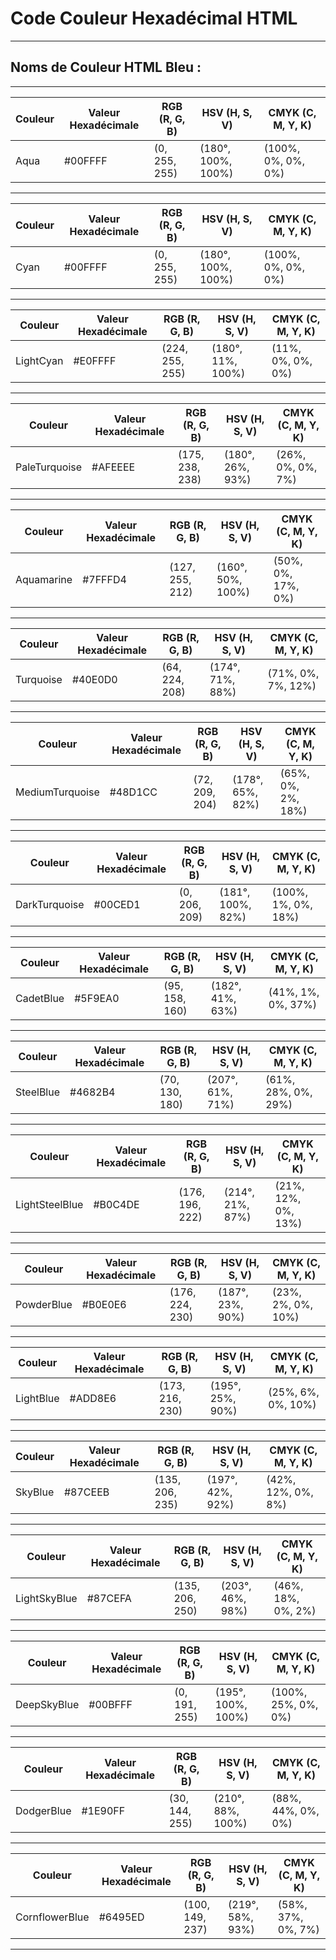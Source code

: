 # **Code Couleur Hexadécimal HTML**

---

## **Noms de Couleur HTML Bleu :**

---

| Couleur | Valeur Hexadécimale | RGB (R, G, B)    | HSV (H, S, V)      | CMYK (C, M, Y, K)  |
|---------|----------------------|------------------|--------------------|--------------------|
| Aqua    | #00FFFF              | (0, 255, 255)    | (180°, 100%, 100%) | (100%, 0%, 0%, 0%) |

---

| Couleur | Valeur Hexadécimale | RGB (R, G, B)    | HSV (H, S, V)      | CMYK (C, M, Y, K)  |
|---------|----------------------|------------------|--------------------|--------------------|
| Cyan    | #00FFFF              | (0, 255, 255)    | (180°, 100%, 100%) | (100%, 0%, 0%, 0%) |

---

| Couleur    | Valeur Hexadécimale | RGB (R, G, B)    | HSV (H, S, V)      | CMYK (C, M, Y, K)  |
|------------|----------------------|------------------|--------------------|--------------------|
| LightCyan | #E0FFFF              | (224, 255, 255)  | (180°, 11%, 100%)  | (11%, 0%, 0%, 0%)  |

---

| Couleur        | Valeur Hexadécimale | RGB (R, G, B)    | HSV (H, S, V)      | CMYK (C, M, Y, K)  |
|----------------|----------------------|------------------|--------------------|--------------------|
| PaleTurquoise | #AFEEEE              | (175, 238, 238)  | (180°, 26%, 93%)   | (26%, 0%, 0%, 7%)  |

---

| Couleur    | Valeur Hexadécimale | RGB (R, G, B)    | HSV (H, S, V)      | CMYK (C, M, Y, K)  |
|------------|----------------------|------------------|--------------------|--------------------|
| Aquamarine | #7FFFD4              | (127, 255, 212)  | (160°, 50%, 100%)  | (50%, 0%, 17%, 0%) |

---

| Couleur   | Valeur Hexadécimale | RGB (R, G, B)    | HSV (H, S, V)      | CMYK (C, M, Y, K)  |
|-----------|----------------------|------------------|--------------------|--------------------|
| Turquoise | #40E0D0              | (64, 224, 208)   | (174°, 71%, 88%)   | (71%, 0%, 7%, 12%) |

---

| Couleur          | Valeur Hexadécimale | RGB (R, G, B)    | HSV (H, S, V)      | CMYK (C, M, Y, K)  |
|------------------|----------------------|------------------|--------------------|--------------------|
| MediumTurquoise | #48D1CC              | (72, 209, 204)   | (178°, 65%, 82%)   | (65%, 0%, 2%, 18%) |

---

| Couleur         | Valeur Hexadécimale | RGB (R, G, B)    | HSV (H, S, V)      | CMYK (C, M, Y, K)  |
|-----------------|----------------------|------------------|--------------------|--------------------|
| DarkTurquoise | #00CED1              | (0, 206, 209)    | (181°, 100%, 82%)  | (100%, 1%, 0%, 18%)|

---

| Couleur   | Valeur Hexadécimale | RGB (R, G, B)    | HSV (H, S, V)      | CMYK (C, M, Y, K)  |
|-----------|----------------------|------------------|--------------------|--------------------|
| CadetBlue | #5F9EA0              | (95, 158, 160)   | (182°, 41%, 63%)   | (41%, 1%, 0%, 37%) |

---

| Couleur   | Valeur Hexadécimale | RGB (R, G, B)    | HSV (H, S, V)      | CMYK (C, M, Y, K)  |
|-----------|----------------------|------------------|--------------------|--------------------|
| SteelBlue | #4682B4              | (70, 130, 180)   | (207°, 61%, 71%)   | (61%, 28%, 0%, 29%)|

---

| Couleur        | Valeur Hexadécimale | RGB (R, G, B)    | HSV (H, S, V)      | CMYK (C, M, Y, K)  |
|----------------|----------------------|------------------|--------------------|--------------------|
| LightSteelBlue | #B0C4DE              | (176, 196, 222)  | (214°, 21%, 87%)   | (21%, 12%, 0%, 13%)|

---

| Couleur    | Valeur Hexadécimale | RGB (R, G, B)    | HSV (H, S, V)      | CMYK (C, M, Y, K)  |
|------------|----------------------|------------------|--------------------|--------------------|
| PowderBlue | #B0E0E6              | (176, 224, 230)  | (187°, 23%, 90%)   | (23%, 2%, 0%, 10%) |

---

| Couleur   | Valeur Hexadécimale | RGB (R, G, B)    | HSV (H, S, V)      | CMYK (C, M, Y, K)  |
|-----------|----------------------|------------------|--------------------|--------------------|
| LightBlue | #ADD8E6              | (173, 216, 230)  | (195°, 25%, 90%)   | (25%, 6%, 0%, 10%) |

---

| Couleur | Valeur Hexadécimale | RGB (R, G, B)   | HSV (H, S, V)     | CMYK (C, M, Y, K) |
|---------|----------------------|-----------------|-------------------|-------------------|
| SkyBlue | #87CEEB              | (135, 206, 235) | (197°, 42%, 92%)  | (42%, 12%, 0%, 8%)|

---

| Couleur       | Valeur Hexadécimale | RGB (R, G, B)   | HSV (H, S, V)     | CMYK (C, M, Y, K) |
|---------------|----------------------|-----------------|-------------------|-------------------|
| LightSkyBlue | #87CEFA              | (135, 206, 250) | (203°, 46%, 98%)  | (46%, 18%, 0%, 2%)|

---

| Couleur      | Valeur Hexadécimale | RGB (R, G, B)   | HSV (H, S, V)    | CMYK (C, M, Y, K) |
|--------------|----------------------|-----------------|------------------|-------------------|
| DeepSkyBlue | #00BFFF              | (0, 191, 255)   | (195°, 100%, 100%)| (100%, 25%, 0%, 0%)|

---

| Couleur    | Valeur Hexadécimale | RGB (R, G, B)   | HSV (H, S, V)     | CMYK (C, M, Y, K) |
|------------|----------------------|-----------------|-------------------|-------------------|
| DodgerBlue | #1E90FF              | (30, 144, 255)  | (210°, 88%, 100%) | (88%, 44%, 0%, 0%)|

---

| Couleur         | Valeur Hexadécimale | RGB (R, G, B)   | HSV (H, S, V)     | CMYK (C, M, Y, K) |
|-----------------|----------------------|-----------------|-------------------|-------------------|
| CornflowerBlue | #6495ED              | (100, 149, 237) | (219°, 58%, 93%)  | (58%, 37%, 0%, 7%)|

---

